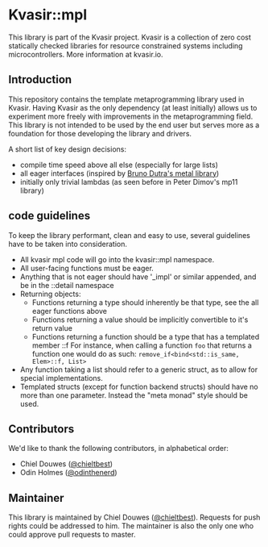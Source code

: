 # Kvasir::mpl
This library is part of the Kvasir project.
Kvasir is a collection of zero cost statically checked libraries for resource constrained systems including microcontrollers.
More information at kvasir.io.

## Introduction
This repository contains the template metaprogramming library used in Kvasir.
Having Kvasir as the only dependency (at least initially) allows us to experiment more freely with
improvements in the metaprogramming field. This library is not intended to be used by the end user
but serves more as a foundation for those developing the library and drivers.

A short list of key design decisions: 
- compile time speed above all else (especially for large lists)
- all eager interfaces (inspired by [Bruno Dutra's metal library](https://github.com/brunocodutra/metal))
- initially only trivial lambdas (as seen before in Peter Dimov's mp11 library)


## code guidelines
To keep the library performant, clean and easy to use, several guidelines have to be taken into 
consideration.

- All kvasir mpl code will go into the kvasir::mpl namespace.
- All user-facing functions must be eager.
- Anything that is not eager should have '_impl' or similar appended, and be in the ::detail namespace
- Returning objects:
  - Functions returning a type should inherently be that type, see the all eager functions above
  - Functions returning a value should be implicitly convertible to it's return value
  - Functions returning a function should be a type that has a templated member ::f
    For instance, when calling a function `foo` that returns a function one would do as such:
    `remove_if<bind<std::is_same, Elem>::f, List>`
- Any function taking a list should refer to a generic struct, as to allow for special 
  implementations.
- Templated structs (except for function backend structs) should have no more than one 
  parameter. Instead the "meta monad" style should be used.

## Contributors
We'd like to thank the following contributors, in alphabetical order:

- Chiel Douwes ([@chieltbest](https://github.com/chieltbest))
- Odin Holmes ([@odinthenerd](https://github.com/odinthenerd))

## Maintainer
This library is maintained by Chiel Douwes ([@chieltbest](https://github.com/chieltbest)). 
Requests for push rights could be addressed to him. The maintainer is also the only one who could approve pull requests to
master.
